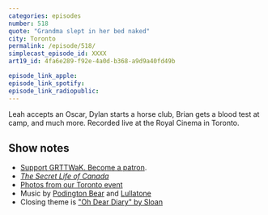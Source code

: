 ```yaml
---
categories: episodes
number: 518
quote: "Grandma slept in her bed naked"
city: Toronto
permalink: /episode/518/
simplecast_episode_id: XXXX
art19_id: 4fa6e289-f92e-4a0d-b368-a9d9a40fd49b

episode_link_apple: 
episode_link_spotify: 
episode_link_radiopublic: 
---
```


Leah accepts an Oscar, Dylan starts a horse club, Brian gets a blood test at camp, and much more. Recorded live at the Royal Cinema in Toronto.

## Show notes
* [Support GRTTWaK. Become a patron](https://grownupsreadthingstheywroteaskids.com/support/?utm_source=podcast&utm_medium=referral&utm_campaign=518).
* [*The Secret Life of Canada*](http://www.thesecretlifeofcanada.com)
* [Photos from our Toronto event](https://www.facebook.com/media/set/?set=a.10155949194643600&type=1&l=0b051fd90a)
* Music by [Podington Bear](https://geo.itunes.apple.com/us/artist/podington-bear/id250459572?at=10lR7u&mt=1&app=music) and [Lullatone](https://geo.itunes.apple.com/us/artist/lullatone/id34467705?at=10lR7u&mt=1&app=music)
* Closing theme is ["Oh Dear Diary" by Sloan](http://sloan.spinshop.com/details/9850)